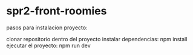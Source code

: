 ﻿# spr2-front-roomies

pasos para instalacion proyecto:

clonar repositorio
dentro del proyecto instalar dependencias: npm install
ejecutar el proyecto: npm run dev
